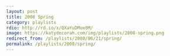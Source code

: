 ```yaml
---
layout: post
title: 2008 Spring
category: playlists
rdio: http://rd.io/x/QXaYuDMox0M/
image: https://katydecorah.com/img/playlists/2008-spring.png
redirect_from: /playlists/2008/06/21/spring/
permalink: /playlists/2008/spring/
---
```

